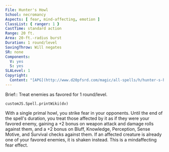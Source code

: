 ```yaml
---
File: Hunter's Howl
School: necromancy
Aspects: [ fear, mind-affecting, emotion ]
ClassList: { ranger: 1 }
CastTime: standard action
Range: 20 ft.
Area: 20-ft.-radius burst
Duration: 1 round/level
SavingThrow: Will negates
SR: none
Components:
  V: yes
  S: yes
SLALevel: 1
Copyright:
  Content: "[APG](http://www.d20pfsrd.com/magic/all-spells/h/hunter-s-howl)"
---
```

Brief:: Treat enemies as favored for 1 round/level.

```dataviewjs
customJS.Spell.printWiki(dv)
```

With a single primal howl, you strike fear in your opponents.  Until the end of the spell's duration, you treat those affected by it as if they were your favored enemy, gaining a +2 bonus on weapon attack and damage rolls against them, and a +2 bonus on Bluff, Knowledge, Perception, Sense Motive, and Survival checks against them. If an affected creature is already one of your favored enemies, it is shaken instead. This is a mindaffecting fear effect.
